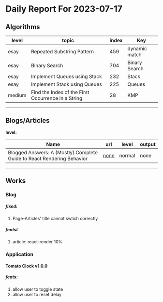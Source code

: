 # Daily Report For 2023-07-17

## Algorithms

| level  | topic                                              | index | Key           |
| ------ | -------------------------------------------------- | ----- | ------------- |
| esay   | Repeated Substring Pattern                         | 459   | dynamic match |
| esay   | Binary Search                                      | 704   | Binary Search |
| esay   | Implement Queues using Stack                       | 232   | Stack         |
| esay   | Implement Stack using Queues                       | 225   | Queues        |
| medium | Find the Index of the First Occurrence in a String | 28    | KMP           |

---

## Blogs/Articles

**level:**

| Name                                                                   | url                                                                                                                    | level  | output |
| ---------------------------------------------------------------------- | ---------------------------------------------------------------------------------------------------------------------- | ------ | ------ |
| Blogged Answers: A (Mostly) Complete Guide to React Rendering Behavior | [none](https://blog.isquaredsoftware.com/2020/05/blogged-answers-a-mostly-complete-guide-to-react-rendering-behavior/) | normal | none   |

---

## Works

### Blog

##### fixed:
1. Page-Articles' title cannot swtich correctly

##### featsL
1. article: react-render 10%

### Application

#### Tomato Clock v1.0.0

##### feats:

1. allow user to toggle state
2. allow user to reset delay
